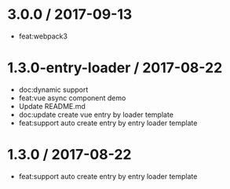 
3.0.0 / 2017-09-13
==================

  * feat:webpack3

1.3.0-entry-loader / 2017-08-22
===============================

  * doc:dynamic support
  * feat:vue async component demo
  * Update README.md
  * doc:update create vue entry by loader template
  * feat:support auto create entry by entry loader template

1.3.0 / 2017-08-22
==================

  * feat:support auto create entry by entry loader template
